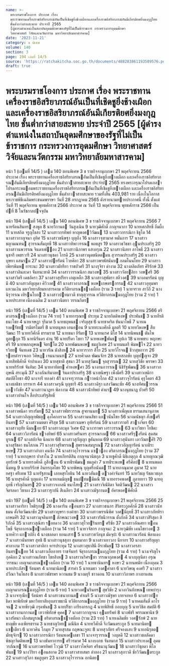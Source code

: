 ```yaml
---
name: >-
  พระบรมราชโองการ ประกาศ เรื่อง
  พระราชทานเครื่องราชอิสริยาภรณ์อันเป็นที่เชิดชูยิ่งช้างเผือกและเครื่องราชอิสริยาภรณ์อันมีเกียรติยศยิ่งมงกุฎไทย
  ชั้นต่ำกว่าสายสะพาย ประจำปี 2565
  [ผู้ดำรงตำแหน่งในสถาบันอุดมศึกษาของรัฐที่ไม่เป็นข้าราชการ กระทรวงการอุดมศึกษา
  วิทยาศาสตร์ วิจัยและนวัตกรรม มหาวิทยาลัยมหาสารคาม]
date: '2023-11-21'
category: ข พิเศษ
volume: 140
section: 3
page: 194 เล่มที่ 14/5
source: 'https://ratchakitcha.soc.go.th/documents/488283861193589576.pdf'
draft: true
---
```


# พระบรมราชโองการ ประกาศ เรื่อง พระราชทานเครื่องราชอิสริยาภรณ์อันเป็นที่เชิดชูยิ่งช้างเผือกและเครื่องราชอิสริยาภรณ์อันมีเกียรติยศยิ่งมงกุฎไทย ชั้นต่ำกว่าสายสะพาย ประจำปี 2565 [ผู้ดำรงตำแหน่งในสถาบันอุดมศึกษาของรัฐที่ไม่เป็นข้าราชการ กระทรวงการอุดมศึกษา วิทยาศาสตร์ วิจัยและนวัตกรรม มหาวิทยาลัยมหาสารคาม]

หน้า 1 (เลมที่ 14/5 ) เลม 140 ตอนพิเศษ 3 ข ราชกิจจานุเบกษา 21 พฤศจิกายน 2566 ประกาศ เรื่อง พระราชทานเครื่องราชอิสริยาภรณอันเป็นที่เชิดชูยิ่งชางเผือก และเครื่องราชอิสริยาภรณอันมีเกียรติยศยิ่งมงกุฎไทย ชั้นต่ํากวาสายสะพาย ประจําป 2565 ทรงพระกรุณาโปรดเกลาโปรดกระหมอมพระราชทานเครื่องราชอิสริยาภรณอันเป็นที่เชิดชูยิ่งชางเผือก และเครื่องราชอิสริยาภรณอันมีเกียรติยศยิ่งมงกุฎไทย ชั้นต่ํากวาสายสะพาย รวมทั้งสิ้น 403,981 ราย เนื่องในโอกาสพระราชพิธีเฉลิมพระชนมพรรษา วันที่ 28 กรกฎาคม 2565 ดังรายนามทายประกาศนี้ ทั้งนี้ ตั้งแต่วันที่ 11 พฤศจิกายน พุทธศักราช 2566 ประกาศ ณ วันที่ 13 พฤศจิกายน พุทธศักราช 2566 เป็นปที่ 8 ในรัชกาลปจจุบัน

หน้า 194 (เลมที่ 14/5 ) เลม 140 ตอนพิเศษ 3 ข ราชกิจจานุเบกษา 21 พฤศจิกายน 2566 7 นายรัตนสินทร สงพูล 8 นายวิกานต วันสูงเนิน 9 นายวุฒิศักดิ์ กาญจนาภา 10 นายเศกสิทธิ์ อิ่มผึ้ง 11 นายสถิต จรูญไธสง 12 นางสาวกรทิพย์ หาญพงศวิวัฒน 13 นางสาวกรรณิกา ธิชูโต 14 นางสาวกาญจนา อุทิศ 15 นางสาวขนิษฐา บุญถึง 16 นางสาวจุฑามาศ หมั่นการ 17 นางสาวชญามณฑน สุวรรณสัมฤทธิ์ 18 นางสาวทิพาวรรณ พลธสูร 19 นางสาวธวิชชา อุนประเสริฐ 20 นางสาวนพวรรณ จินดาเฟอง 21 นางสาวนิภาพร แสงอรุณ 22 นางสาวนิลยา ลาโพธิ์ 23 นางสาวนุชจรี เพชรวารี 24 นางสาวนุชดา ไกรดี 25 นางสาวนุตชนิตตมน สุวรรณประเสริฐ 26 นางสาวบุษยา แสนรม 27 นางสาวปยรัตน์ ไวยศิลา 28 นางสาวพรพัสนันท กลมโนนไทย 29 นางสาวเพียรพิมพ ยาระนะ 30 นางสาวมัทรียา ราชบัวศรี 31 นางรุจิรา ดํางาม 32 นางลลิตภัทร ศิริรักษ์ 33 นางสาวลินละดา จันทนะชาติ 34 นางสาววรรณนิภา สมวงษ 35 นางสาววัลยลิยา วงษศรี 36 นางสาวิตรี เดชอัครา 37 นางสาวสุปรียา เกตุเหล็ก 38 นางสาวสุพัตรา สลีวงศ 39 นางอมรรัตน์ บุญมี 40 นางสาวอัญญดา ศิวิวงศ 41 นางสาวอาภรณ พงษเกษตรกรรม 42 นางสาวอุทุมพร แหวนเงิน มหาวิทยาลัยมหาสารคาม ทวีติยาภรณชางเผือก (รวม 3 ราย) 1 นายจรวย สาวิถี 2 นางนิรุวรรณ เทิรนโบล 3 นางสาวปทมาวดี ชาญสุวรรณ ทวีติยาภรณมงกุฎไทย (รวม 2 ราย) 1 นายประสาท เนืองเฉลิม 2 นางสาวนิตยา วรรณกิตร

หน้า 195 (เลมที่ 14/5 ) เลม 140 ตอนพิเศษ 3 ข ราชกิจจานุเบกษา 21 พฤศจิกายน 2566 ตริตาภรณชางเผือก (รวม 74 ราย) 1 นายการุณย ประทุม 2 นายกิตติพงษ ประพันธ 3 นายกีรติ ธนะไชย 4 นายเจษฎา จุรีมาศ 5 นายชฤพนธ เจริญสุข 6 นายชาคริต ขันนาโพธิ์ 7 นายณรงครัชช วรมิตรไมตรี 8 นายตนุพล เอนออน 9 นายทะนงศักดิ์ มูลตรี 10 นายทวีพงษ สืบวัฒนะ 11 นายทวีศักดิ์ ธรรมราช 12 นายธนา ยีรัมย 13 นายนเรศ มีโส 14 นายนิพนธ ตันไพบูลยกุล 15 นายนิรันดร คํานุ 16 นายปรีดา ไชยา 17 นายพงษพันธ บุปเก 18 นายพชระ พฤกษะศรี 19 นายพลกฤษณ จิตรโต 20 นายพัฒนพงษ ชมภูวิเศษ 21 นายมนตรี พิมพใจ 22 นายวรวิทย จันทเดช 23 นายวรัณ มังสิงห 24 นายวรากร สีโย 25 นายวิโรจน ชีวาสุขถาวร 26 รอยตํารวจเอก วิศิษฏ เจนนานนท 27 นายศิวดล พัฒนจักร 28 นายสกลชัย บุญปญจา 29 นายสิทธิศักดิ์ จําปาแดง 30 นายสุชาติ สุขนา 31 นายสุวัฒน จุลสุวรรณ 32 นายสุวิชัย พรรษา 33 นายหริรักษ์ จันทิมะ 34 นายอาทิตย คําหงษศา 35 นางกนกวรรณ นิธิรัฐพัฒน 36 นางสาวกฤษณี สระมุณี 37 นางกัณฑิมาลย จินดาประเสริฐ 38 นางขนิษฐา เพ็งมีศรี 39 นางสาวเขมิกา สมบัติโยธา 40 นางจารี ทองคํา 41 นางจารุวรรณ กาวหน้าไกล 42 นางสาวจุไรรัตน์ คุรุโคตร 43 นางชลธิชา บรรหาร 44 นางสาวดรุณี บุญชารี 45 นางสาวดิฐา แสงวัฒนะชัย 46 นางทัศนวรรณ แกววังชัย 47 นางสาวนาฏยา พิลางาม 48 นางสาวน้ําทิพย์ คําแร 49 นางนุชนาฏ บัวศรี 50 นางสาวปานใจ สื่อประเสริฐสิทธิ์

หน้า 196 (เลมที่ 14/5 ) เลม 140 ตอนพิเศษ 3 ข ราชกิจจานุเบกษา 21 พฤศจิกายน 2566 51 นางสาวพนิดา ทรงรัมย 52 นางสาวพัชรวรรณ สูจยานนท 53 นางสาวเพ็ญแข ธรรมเสนานุภาพ 54 นางสาวภิญญาพัชญ ดุงโคกกรวด 55 นางสาวมนสิชา แกวนันไชย 56 นางมนัชญา สังขศรีอินทร 57 นางสาวเมตตา ศิริสุข 58 นางสาวเมษา อุทัยรัตน์ 59 นางสาวราตรี สวางจิตร 60 นางสาวฤทัย นิ่มนอย 61 นางสาวละมุล วิเศษ 62 นางวราพร เอราวรรณ 63 นางวิชยา โยชิดะ 64 นางสาววิภารัตน์ ขวงทิพย์ 65 นางสาวศรินทร สุวรรณรงค 66 นางสาวศรีรุงรัตน์ สุดสมบูรณ 67 นางสลักจิต นิลผาย 68 นางสาวสุกัญญา ชูคันหอม 69 นางสาวสุนันทา เลาวัณยศิริ 70 นางสุรัชดา ชนโสภณ 71 นางสาวสุรีพรรณ สุพรรณสมบูรณ 72 นางสาวอัญญารัตน์ นาถธีระพงษ 73 นางสาวอําภา คนซื่อ 74 นางสาวอุไรวรรณ แซวอง ตริตาภรณมงกุฎไทย (รวม 37 ราย) 1 นายกฤษกร ปาสาใน 2 นายเกียรติสิน กาญจนวนิชกุล 3 นายชูศักดิ์ นิธิเกตุกุล 4 นายญาณวุฒิ อุทรักษ์ 5 นายทรงศักดิ์ ภูสีออน 6 นายธีรพัฒน ชมภูคํา 7 นายธีระพงษ ศรีศิลป 8 นายนพดล นิ่มหนู 9 นายบริรักษ์ อินทรกุลไชย 10 นายพิษณุ บุญศรีอนันต 11 นายภาณุมาศ ภูมาศ 12 นายยศฐา ศรีเทพ 13 นายรัฐสาน เลาหสุรโยธิน 14 นายวสันต ดวงคําจันทร์ 15 นายวิชญ รัชตเวชกุล 16 นายสุรศักดิ์ บุญแต่ง 17 นายเหมมิญช ธนปทมมีมณี 18 นายอรรคพงศ ภูลายยาว 19 นายอุฤทธิ์ เจริญอินทร 20 นางสาวจงกลนี ธนาไสย 21 นางสาวจิณัติตา จิตติวัฒน 22 นางสาวจิตรลดา วิชาผง 23 นางสาวฐาปนี สีเฉลียว 24 นางสาวณัฐกานต อัครพงศพิศักดิ์

หน้า 197 (เลมที่ 14/5 ) เลม 140 ตอนพิเศษ 3 ข ราชกิจจานุเบกษา 21 พฤศจิกายน 2566 25 นางสาวดาริกา โพธิรุกข 26 นางดาริน ออนขาว 27 นางสาวธนภร สิริตระกูลศักดิ์ 28 นางสาวนัทธมน ตั้งจิตวัฒนาชัย 29 นางสาวบุษรา ยงคําชา 30 นางสาวพรรณิพิศ วงศมีฤทธิ์ 31 นางสาวภัททิรา เกษมศิริ 32 นางสาวมุจลินทร ลักษณะวงษ 33 นางสาวรัชนีวรรณ ตั้งภักดี 34 นางสาวสิริสุดา สิริภักดิ์ 35 นางสาวสุณิสา รอยดวง 36 นางสาวสุไวยรินทร ศรีชัย 37 นางสาวอัณศยา ทอนโพธิ์ จัตุรถาภรณชางเผือก (รวม 14 ราย) 1 นายวจัสกร กาญจนะ 2 นายวุฒิชัย เคนไชยวงศ 3 นายศิวา แกวปลั่ง 4 นางชลลดา ทอนเสาร 5 นางสาวชวัลนุช มัดจุปะ 6 นางสาวนวรัตน์ พิลาแดง 7 นางสาวนันทพร สุทธิ 8 นางสาวนุชสุภา สุนทมาลา 9 นางสาวเยาวภา นียากร 10 นางสาวสริญญา ศาลางาม 11 นางสาวสาลิกา หารประทุม 12 นางสาวสุธาสินี ถีระพันธ 13 นางสาวอรสา อินทรนอย 14 นางสาวเอื้ออาทร ราชจันทร์ จัตุรถาภรณมงกุฎไทย (รวม 4 ราย) 1 นางเจริญใจ กุลดิลก 2 นางสาวณภัทชา ไชยสิงห 3 นางสาวนริศรชา วรรณากุลพงศ 4 นางบุญนิตา อรุณวรรธนะ เบญจมาภรณชางเผือก (รวม 10 ราย) 1 นายธานินทร หงษา 2 นายนพนัย เนื่องอุดม 3 นายประภัสร รัตนพร 4 นายมานิตย สารคํา 5 นายเมธา วงศคําตา 6 นายวิษณุ คงศรี 7 นางสาวปวีณา รินไธสง 8 นางสาวพัชรพร หวานขม 9 นางมยุรี ชาวดอน 10 นางสาววิภาพร กางยาแสน

หน้า 198 (เลมที่ 14/5 ) เลม 140 ตอนพิเศษ 3 ข ราชกิจจานุเบกษา 21 พฤศจิกายน 2566 เบญจมาภรณมงกุฎไทย (รวม 6 ราย) 1 นายวงศนรินทร สุขวิชัย 2 นางกวินลักษณ เทพบํารุง 3 นางจารุณีย รัตน์พร 4 นางสาวชนากานต คําเมรี 5 นางสาวณัฐพร เกยจอหอ 6 นางสาวปยธิดา พาพิทักษ์ มหาวิทยาลัยอุบลราชธานี ทวีติยาภรณมงกุฎไทย (รวม 9 ราย) 1 นายคมสันติ์ ดาโรจน 2 นายชัยวุฒิ กรุดพันธ 3 นายปรีชา เกรียงกรกฎ 4 นายพิสิทธิ์ กอบบุญ 5 นายวิชิต สมบัติ 6 นางสาวกนกกานต เทวาพิทักษ์ คุคค 7 นางสาวกาญจนา คุมทรัพย์ 8 นางพัชรี พรรณพานิช 9 นางรัตนา เล็กสมบูรณ ตริตาภรณชางเผือก (รวม 23 ราย) 1 นายเฉลิมชัย วงศรักษ์ 2 นายชาญชัย คงเพียรธรรม 3 นายชาญวิทย มณีนิล 4 นายทวีศักดิ์ จึงวัฒนตระกูล 5 นายมานิตย แซเตียว 6 นายวศิน โกมุท 7 นายสุรสม กฤษณะจูฑะ 8 นายสุวภัทร ศรีจองแสง 9 นายอนิรุตต มัทธุจักร 10 นางสาวกรรณิกา รัตนพงศเลขา 11 นางจารุวรรณ วงบุตดี 12 นางสาวชลลัดดา พิชญาจิตติพงษ 13 นางธันยาการย ศรีวรมาศ 14 นางบงกช จันทมาส 15 นางสาวประยงค อุดมวรภัณฑ 16 นางสาวพรทิพย์ ไววุฒิ 17 นางสาวไพจิตร ศรีธนานุวัฒน 18 นางสาววิชุลดา พิไลพันธ 19 นางวิริยา ออนสอาด 20 นางสาวสายสมร ลําลอง 21 นางสาวสุภาวดี ชัยวิวัฒนตระกูล 22 นางสาวสุวิภา ชมภูบุตร 23 นางสาวอุไรวรรณ อกนิตย
